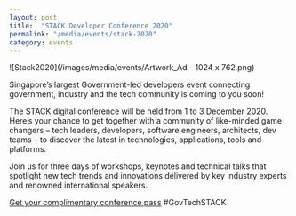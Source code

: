 ```yaml
---
layout: post
title:  "STACK Developer Conference 2020"
permalink: "/media/events/stack-2020"
category: events
---
```


![Stack2020](/images/media/events/Artwork_Ad - 1024 x 762.png)
 
Singapore’s largest Government-led developers event connecting government, industry and the tech community is
coming to you soon!

The STACK digital conference will be held from 1 to 3 December 2020. Here’s your chance to get together with a community of like-minded
game changers – tech leaders, developers, software engineers, architects, dev teams – to discover the latest in technologies, applications, tools and platforms.

Join us for three days of workshops, keynotes and technical talks that spotlight new tech trends and innovations delivered by key industry experts and renowned international speakers.

[Get your complimentary conference pass](https://stack.gov.sg/register-now?utm_source=govtech&utm_medium=website&utm_campaign=stack2020&utm_content=events)
#GovTechSTACK
